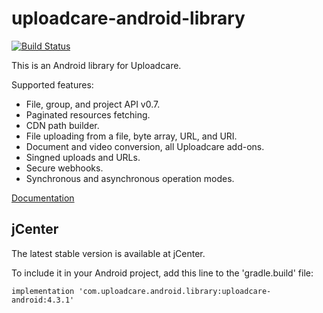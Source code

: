 uploadcare-android-library
===============

[![Build Status](https://travis-ci.com/uploadcare/uploadcare-android.png?branch=master)](https://travis-ci.com/uploadcare/uploadcare-android)

This is an Android library for Uploadcare.

Supported features:

- File, group, and project API v0.7.
- Paginated resources fetching.
- CDN path builder.
- File uploading from a file, byte array, URL, and URI.
- Document and video conversion, all Uploadcare add-ons.
- Singned uploads and URLs.
- Secure webhooks.
- Synchronous and asynchronous operation modes.

[Documentation](https://github.com/uploadcare/uploadcare-android/blob/master/documentation/LIBRARY.md)

## jCenter

The latest stable version is available at jCenter.

To include it in your Android project, add this line to the 'gradle.build' file:

```
implementation 'com.uploadcare.android.library:uploadcare-android:4.3.1'
```
